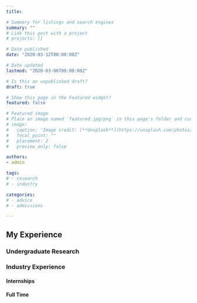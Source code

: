 ```yaml
---
title:

# Summary for listings and search engines
summary: ""
# Link this post with a project
# projects: []

# Date published
date: "2020-03-12T00:00:00Z"

# Date updated
lastmod: "2020-03-06T00:00:00Z"

# Is this an unpublished draft?
draft: true

# Show this page in the Featured widget?
featured: false

# Featured image
# Place an image named `featured.jpg/png` in this page's folder and customize its options here.
# image:
#   caption: 'Image credit: [**Unsplash**](https://unsplash.com/photos/CpkOjOcXdUY)'
#   focal_point: ""
#   placement: 2
#   preview_only: false

authors:
- admin

tags:
# - research
# - industry

categories:
# - advice
# - admissions

---
```


## My Experience


### Undergraduate Research

### Industry Experience

#### Internships

#### Full Time
